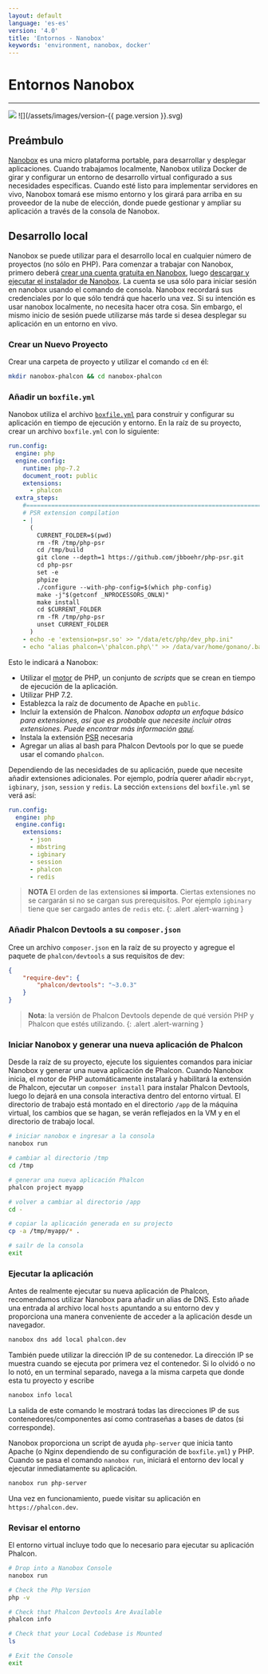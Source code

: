 ```yaml
---
layout: default
language: 'es-es'
version: '4.0'
title: 'Entornos - Nanobox'
keywords: 'environment, nanobox, docker'
---
```


# Entornos Nanobox

* * *

![](/assets/images/document-status-stable-success.svg) ![](/assets/images/version-{{ page.version }}.svg)

## Preámbulo

[Nanobox](https://nanobox.io) es una micro plataforma portable, para desarrollar y desplegar aplicaciones. Cuando trabajamos localmente, Nanobox utiliza Docker de girar y configurar un entorno de desarrollo virtual configurado a sus necesidades específicas. Cuando esté listo para implementar servidores en vivo, Nanobox tomará ese mismo entorno y los girará para arriba en su proveedor de la nube de elección, donde puede gestionar y ampliar su aplicación a través de la consola de Nanobox.

## Desarrollo local

Nanobox se puede utilizar para el desarrollo local en cualquier número de proyectos (no sólo en PHP). Para comenzar a trabajar con Nanobox, primero deberá [crear una cuenta gratuita en Nanobox](https://dashboard.nanobox.io/users/register), luego [descargar y ejecutar el instalador de Nanobox](https://dashboard.nanobox.io/download). La cuenta se usa sólo para iniciar sesión en nanobox usando el comando de consola. Nanobox recordará sus credenciales por lo que sólo tendrá que hacerlo una vez. Si su intención es usar nanobox localmente, no necesita hacer otra cosa. Sin embargo, el mismo inicio de sesión puede utilizarse más tarde si desea desplegar su aplicación en un entorno en vivo.

### Crear un Nuevo Proyecto

Crear una carpeta de proyecto y utilizar el comando `cd` en él:

```bash
mkdir nanobox-phalcon && cd nanobox-phalcon
```

### Añadir un `boxfile.yml`

Nanobox utiliza el archivo [`boxfile.yml`](https://docs.nanobox.io/boxfile/) para construir y configurar su aplicación en tiempo de ejecución y entorno. En la raíz de su proyecto, crear un archivo `boxfile.yml` con lo siguiente:

```yaml
run.config:
  engine: php
  engine.config:
    runtime: php-7.2
    document_root: public
    extensions:
      - phalcon
  extra_steps:
    #===========================================================================
    # PSR extension compilation
    - |
      (
        CURRENT_FOLDER=$(pwd)
        rm -fR /tmp/php-psr
        cd /tmp/build
        git clone --depth=1 https://github.com/jbboehr/php-psr.git
        cd php-psr
        set -e
        phpize
        ./configure --with-php-config=$(which php-config)
        make -j"$(getconf _NPROCESSORS_ONLN)"
        make install
        cd $CURRENT_FOLDER
        rm -fR /tmp/php-psr
        unset CURRENT_FOLDER
      )
    - echo -e 'extension=psr.so' >> "/data/etc/php/dev_php.ini"
    - echo "alias phalcon=\'phalcon.php\'" >> /data/var/home/gonano/.bashrc
```

Esto le indicará a Nanobox:

- Utilizar el [motor](https://docs.nanobox.io/engines/) de PHP, un conjunto de *scripts* que se crean en tiempo de ejecución de la aplicación.
- Utilizar PHP 7.2.
- Establezca la raíz de documento de Apache en `public`.
- Incluir la extensión de Phalcon. *Nanobox adopta un enfoque básico para extensiones, así que es probable que necesite incluir otras extensiones. Puede encontrar más información [aquí](https://guides.nanobox.io/php/phalcon/php-extensions/).*
- Instala la extensión [PSR](https://github.com/jbboehr/php-psr.git) necesaria
- Agregar un alias al bash para Phalcon Devtools por lo que se puede usar el comando `phalcon`.

Dependiendo de las necesidades de su aplicación, puede que necesite añadir extensiones adicionales. Por ejemplo, podría querer añadir `mbcrypt`, `igbinary`, `json`, `session` y `redis`. La sección `extensions` del `boxfile.yml` se verá así:

```yaml
run.config:
  engine: php
  engine.config:
    extensions:
      - json
      - mbstring
      - igbinary
      - session
      - phalcon
      - redis
```

> **NOTA** El orden de las extensiones **si importa**. Ciertas extensiones no se cargarán si no se cargan sus prerequisitos. Por ejemplo `igbinary` tiene que ser cargado antes de `redis` etc.
{: .alert .alert-warning }

### Añadir Phalcon Devtools a su `composer.json`

Cree un archivo `composer.json` en la raíz de su proyecto y agregue el paquete de `phalcon/devtools` a sus requisitos de dev:

```json
{
    "require-dev": {
        "phalcon/devtools": "~3.0.3"
    }
}
```

> **Nota**: la versión de Phalcon Devtools depende de qué versión PHP y Phalcon que estés utilizando.
{: .alert .alert-warning }

### Iniciar Nanobox y generar una nueva aplicación de Phalcon

Desde la raíz de su proyecto, ejecute los siguientes comandos para iniciar Nanobox y generar una nueva aplicación de Phalcon. Cuando Nanobox inicia, el motor de PHP automáticamente instalará y habilitará la extensión de Phalcon, ejecutar un `composer install` para instalar Phalcon Devtools, luego lo dejará en una consola interactiva dentro del entorno virtual. El directorio de trabajo está montado en el directorio `/app` de la máquina virtual, los cambios que se hagan, se verán reflejados en la VM y en el directorio de trabajo local.

```bash
# iniciar nanobox e ingresar a la consola
nanobox run

# cambiar al directorio /tmp
cd /tmp

# generar una nueva aplicación Phalcon
phalcon project myapp

# volver a cambiar al directorio /app
cd -

# copiar la aplicación generada en su projecto
cp -a /tmp/myapp/* .

# sailr de la consola
exit
```

### Ejecutar la aplicación

Antes de realmente ejecutar su nueva aplicación de Phalcon, recomendamos utilizar Nanobox para añadir un alias de DNS. Esto añade una entrada al archivo local `hosts` apuntando a su entorno dev y proporciona una manera conveniente de acceder a la aplicación desde un navegador.

```bash
nanobox dns add local phalcon.dev
```

También puede utilizar la dirección IP de su contenedor. La dirección IP se muestra cuando se ejecuta por primera vez el contenedor. Si lo olvidó o no lo notó, en un terminal separado, navega a la misma carpeta que donde esta tu proyecto y escribe

```bash
nanobox info local
```

La salida de este comando le mostrará todas las direcciones IP de sus contenedores/componentes así como contraseñas a bases de datos (si corresponde).

Nanobox proporciona un script de ayuda `php-server` que inicia tanto Apache (o Nginx dependiendo de su configuración de `boxfile.yml`) y PHP. Cuando se pasa el comando `nanobox run`, iniciará el entorno dev local y ejecutar inmediatamente su aplicación.

```bash
nanobox run php-server
```

Una vez en funcionamiento, puede visitar su aplicación en `https://phalcon.dev`.

### Revisar el entorno

El entorno virtual incluye todo que lo necesario para ejecutar su aplicación Phalcon.

```bash
# Drop into a Nanobox Console
nanobox run

# Check the Php Version
php -v

# Check that Phalcon Devtools Are Available
phalcon info

# Check that your Local Codebase is Mounted
ls

# Exit the Console
exit
```